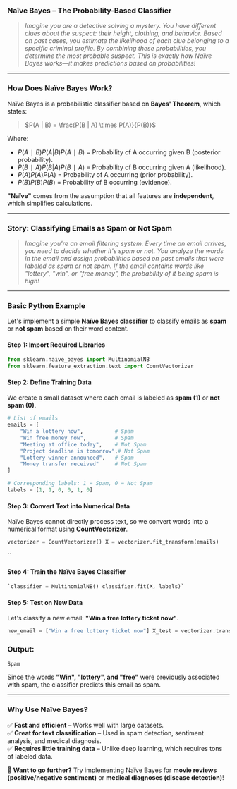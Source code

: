 ### **Naïve Bayes – The Probability-Based Classifier**

> _Imagine you are a detective solving a mystery. You have different clues about the suspect: their height, clothing, and behavior. Based on past cases, you estimate the likelihood of each clue belonging to a specific criminal profile. By combining these probabilities, you determine the most probable suspect. This is exactly how Naïve Bayes works—it makes predictions based on probabilities!_

---

### **How Does Naïve Bayes Work?**

Naïve Bayes is a probabilistic classifier based on **Bayes' Theorem**, which states:

> $P(A | B) = \frac{P(B | A) \times P(A)}{P(B)}$

Where:

- $P(A∣B)P(A | B)P(A∣B)$ = Probability of A occurring given B (posterior probability).
- $P(B∣A)P(B | A)P(B∣A)$ = Probability of B occurring given A (likelihood).
- $P(A)P(A)P(A)$ = Probability of A occurring (prior probability).
- $P(B)P(B)P(B)$ = Probability of B occurring (evidence).

**"Naïve"** comes from the assumption that all features are **independent**, which simplifies calculations.

---

### **Story: Classifying Emails as Spam or Not Spam**

> _Imagine you're an email filtering system. Every time an email arrives, you need to decide whether it's spam or not. You analyze the words in the email and assign probabilities based on past emails that were labeled as spam or not spam. If the email contains words like "lottery", "win", or "free money", the probability of it being spam is high!_

---

### **Basic Python Example**

Let's implement a simple **Naïve Bayes classifier** to classify emails as **spam** or **not spam** based on their word content.

#### **Step 1: Import Required Libraries**


```python
from sklearn.naive_bayes import MultinomialNB
from sklearn.feature_extraction.text import CountVectorizer
```

#### **Step 2: Define Training Data**

We create a small dataset where each email is labeled as **spam (1)** or **not spam (0)**.
```python
# List of emails
emails = [
    "Win a lottery now",          # Spam
    "Win free money now",         # Spam
    "Meeting at office today",    # Not Spam
    "Project deadline is tomorrow",# Not Spam
    "Lottery winner announced",   # Spam
    "Money transfer received"     # Not Spam
]

# Corresponding labels: 1 = Spam, 0 = Not Spam
labels = [1, 1, 0, 0, 1, 0]

```



#### **Step 3: Convert Text into Numerical Data**

Naïve Bayes cannot directly process text, so we convert words into a numerical format using **CountVectorizer**.

```python
vectorizer = CountVectorizer() X = vectorizer.fit_transform(emails)
```

``

#### **Step 4: Train the Naïve Bayes Classifier**

```python
`classifier = MultinomialNB() classifier.fit(X, labels)`
```



#### **Step 5: Test on New Data**

Let's classify a new email: **"Win a free lottery ticket now"**.

```python
new_email = ["Win a free lottery ticket now"] X_test = vectorizer.transform(new_email)  prediction = classifier.predict(X_test) print("Spam" if prediction[0] == 1 else "Not Spam")
```


### **Output:**

```python
Spam
```
Since the words **"Win", "lottery", and "free"** were previously associated with spam, the classifier predicts this email as spam.

---

### **Why Use Naïve Bayes?**

✅ **Fast and efficient** – Works well with large datasets.  
✅ **Great for text classification** – Used in spam detection, sentiment analysis, and medical diagnosis.  
✅ **Requires little training data** – Unlike deep learning, which requires tons of labeled data.

🚀 **Want to go further?** Try implementing Naïve Bayes for **movie reviews (positive/negative sentiment)** or **medical diagnoses (disease detection)**!